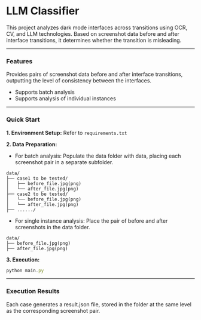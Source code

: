 # LLM Classifier

This project analyzes dark mode interfaces across transitions using OCR, CV, and LLM technologies. Based on screenshot data before and after interface transitions, it determines whether the transition is misleading.

---

### Features

Provides pairs of screenshot data before and after interface transitions, outputting the level of consistency between the interfaces.

- Supports batch analysis
- Supports analysis of individual instances

---

### Quick Start

**1. Environment Setup:** Refer to `requirements.txt`

**2. Data Preparation:**

- For batch analysis: Populate the data folder with data, placing each screenshot pair in a separate subfolder.

```
data/
├── case1 to be tested/
│   ├── before_file.jpg(png)
│   └── after_file.jpg(png)
├── case2 to be tested/
│   └── before_file.jpg(png)
│   └── after_file.jpg(png)
├── ....../
```

- For single instance analysis: Place the pair of before and after screenshots in the data folder.

```
data/
├── before_file.jpg(png)
├── after_file.jpg(png)
```

**3. Execution:**

```js
python main.py
```

---

### Execution Results

Each case generates a result.json file, stored in the folder at the same level as the corresponding screenshot pair.
